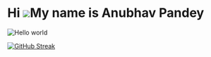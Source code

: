 Hi ![](https://user-images.githubusercontent.com/18350557/176309783-0785949b-9127-417c-8b55-ab5a4333674e.gif)My name is Anubhav Pandey
======================================================================================================================================
<img src="https://raw.githubusercontent.com/sagar-viradiya/sagar-viradiya/master/resources/banner.png" alt="Hello world">


[![GitHub Streak](https://github-readme-streak-stats.herokuapp.com?user=Mr-Anubhav-pandey&theme=holi-theme&border_radius=20&fire=DD2727)](https://git.io/streak-stats)
